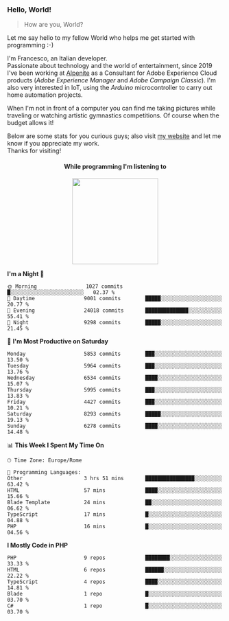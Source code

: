 ### Hello, World!

> How are you, World?

Let me say hello to my fellow World who helps me get started with programming :-)

I'm Francesco, an Italian developer.  
Passionate about technology and the world of entertainment, since 2019 I've been working at [Alpenite](https://www.alpenite.com) as a Consultant for Adobe Experience Cloud products (*Adobe Experience Manager* and *Adobe Campaign Classic*). I'm also very interested in IoT, using the *Arduino* microcontroller to carry out home automation projects.

When I'm not in front of a computer you can find me taking pictures while traveling or watching artistic gymnastics competitions. Of course when the budget allows it!

Below are some stats for you curious guys; also visit [my website](https://www.francescorega.eu) and let me know if you appreciate my work.  
Thanks for visiting!

<div align="center">
  <h4>While programming I'm listening to</h4>
  <a href="https://apps.francescorega.eu/now-playing/11147232609" target="_blank"><img src="https://apps.francescorega.eu/now-playing/11147232609" width="200"></a>
</div>

<!--START_SECTION:waka-->
**I'm a Night 🦉** 

```text
🌞 Morning                1027 commits        █░░░░░░░░░░░░░░░░░░░░░░░░   02.37 % 
🌆 Daytime                9001 commits        █████░░░░░░░░░░░░░░░░░░░░   20.77 % 
🌃 Evening                24018 commits       ██████████████░░░░░░░░░░░   55.41 % 
🌙 Night                  9298 commits        █████░░░░░░░░░░░░░░░░░░░░   21.45 % 
```
📅 **I'm Most Productive on Saturday** 

```text
Monday                   5853 commits        ███░░░░░░░░░░░░░░░░░░░░░░   13.50 % 
Tuesday                  5964 commits        ███░░░░░░░░░░░░░░░░░░░░░░   13.76 % 
Wednesday                6534 commits        ████░░░░░░░░░░░░░░░░░░░░░   15.07 % 
Thursday                 5995 commits        ███░░░░░░░░░░░░░░░░░░░░░░   13.83 % 
Friday                   4427 commits        ███░░░░░░░░░░░░░░░░░░░░░░   10.21 % 
Saturday                 8293 commits        █████░░░░░░░░░░░░░░░░░░░░   19.13 % 
Sunday                   6278 commits        ████░░░░░░░░░░░░░░░░░░░░░   14.48 % 
```


📊 **This Week I Spent My Time On** 

```text
🕑︎ Time Zone: Europe/Rome

💬 Programming Languages: 
Other                    3 hrs 51 mins       ████████████████░░░░░░░░░   63.42 % 
HTML                     57 mins             ████░░░░░░░░░░░░░░░░░░░░░   15.66 % 
Blade Template           24 mins             ██░░░░░░░░░░░░░░░░░░░░░░░   06.62 % 
TypeScript               17 mins             █░░░░░░░░░░░░░░░░░░░░░░░░   04.88 % 
PHP                      16 mins             █░░░░░░░░░░░░░░░░░░░░░░░░   04.56 % 
```

**I Mostly Code in PHP** 

```text
PHP                      9 repos             ████████░░░░░░░░░░░░░░░░░   33.33 % 
HTML                     6 repos             ██████░░░░░░░░░░░░░░░░░░░   22.22 % 
TypeScript               4 repos             ████░░░░░░░░░░░░░░░░░░░░░   14.81 % 
Blade                    1 repo              █░░░░░░░░░░░░░░░░░░░░░░░░   03.70 % 
C#                       1 repo              █░░░░░░░░░░░░░░░░░░░░░░░░   03.70 % 
```




<!--END_SECTION:waka-->
